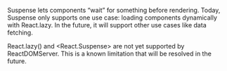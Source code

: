 Suspense lets components “wait” for something before rendering. Today, Suspense only supports one use case: loading components dynamically with React.lazy. In the future, it will support other use cases like data fetching.

React.lazy() and <React.Suspense> are not yet supported by ReactDOMServer. This is a known limitation that will be resolved in the future.


